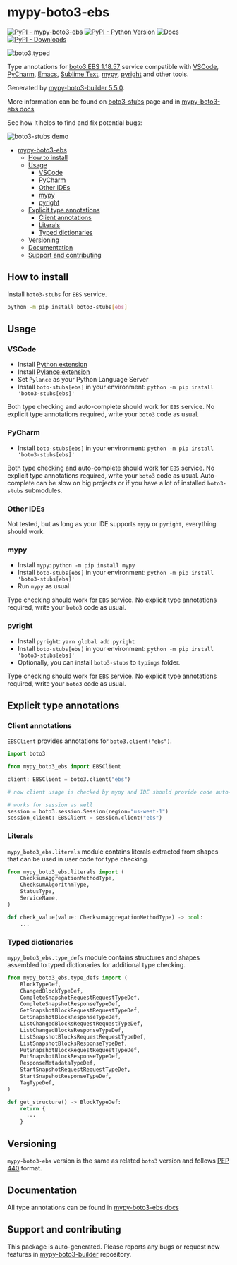 <a id="mypy-boto3-ebs"></a>

# mypy-boto3-ebs

[![PyPI - mypy-boto3-ebs](https://img.shields.io/pypi/v/mypy-boto3-ebs.svg?color=blue)](https://pypi.org/project/mypy-boto3-ebs)
[![PyPI - Python Version](https://img.shields.io/pypi/pyversions/mypy-boto3-ebs.svg?color=blue)](https://pypi.org/project/mypy-boto3-ebs)
[![Docs](https://img.shields.io/readthedocs/mypy-boto3-builder.svg?color=blue)](https://mypy-boto3-builder.readthedocs.io/)
[![PyPI - Downloads](https://img.shields.io/pypi/dw/mypy-boto3-ebs?color=blue)](https://pypistats.org/packages/mypy-boto3-ebs)

![boto3.typed](https://github.com/vemel/mypy_boto3_builder/raw/master/logo.png)

Type annotations for
[boto3.EBS 1.18.57](https://boto3.amazonaws.com/v1/documentation/api/1.18.57/reference/services/ebs.html#EBS)
service compatible with [VSCode](https://code.visualstudio.com/),
[PyCharm](https://www.jetbrains.com/pycharm/),
[Emacs](https://www.gnu.org/software/emacs/),
[Sublime Text](https://www.sublimetext.com/),
[mypy](https://github.com/python/mypy),
[pyright](https://github.com/microsoft/pyright) and other tools.

Generated by
[mypy-boto3-builder 5.5.0](https://github.com/vemel/mypy_boto3_builder).

More information can be found on
[boto3-stubs](https://pypi.org/project/boto3-stubs/) page and in
[mypy-boto3-ebs docs](https://vemel.github.io/boto3_stubs_docs/mypy_boto3_ebs/)

See how it helps to find and fix potential bugs:

![boto3-stubs demo](https://github.com/vemel/mypy_boto3_builder/raw/master/demo.gif)

- [mypy-boto3-ebs](#mypy-boto3-ebs)
  - [How to install](#how-to-install)
  - [Usage](#usage)
    - [VSCode](#vscode)
    - [PyCharm](#pycharm)
    - [Other IDEs](#other-ides)
    - [mypy](#mypy)
    - [pyright](#pyright)
  - [Explicit type annotations](#explicit-type-annotations)
    - [Client annotations](#client-annotations)
    - [Literals](#literals)
    - [Typed dictionaries](#typed-dictionaries)
  - [Versioning](#versioning)
  - [Documentation](#documentation)
  - [Support and contributing](#support-and-contributing)

<a id="how-to-install"></a>

## How to install

Install `boto3-stubs` for `EBS` service.

```bash
python -m pip install boto3-stubs[ebs]
```

<a id="usage"></a>

## Usage

<a id="vscode"></a>

### VSCode

- Install
  [Python extension](https://marketplace.visualstudio.com/items?itemName=ms-python.python)
- Install
  [Pylance extension](https://marketplace.visualstudio.com/items?itemName=ms-python.vscode-pylance)
- Set `Pylance` as your Python Language Server
- Install `boto-stubs[ebs]` in your environment:
  `python -m pip install 'boto3-stubs[ebs]'`

Both type checking and auto-complete should work for `EBS` service. No explicit
type annotations required, write your `boto3` code as usual.

<a id="pycharm"></a>

### PyCharm

- Install `boto-stubs[ebs]` in your environment:
  `python -m pip install 'boto3-stubs[ebs]'`

Both type checking and auto-complete should work for `EBS` service. No explicit
type annotations required, write your `boto3` code as usual. Auto-complete can
be slow on big projects or if you have a lot of installed `boto3-stubs`
submodules.

<a id="other-ides"></a>

### Other IDEs

Not tested, but as long as your IDE supports `mypy` or `pyright`, everything
should work.

<a id="mypy"></a>

### mypy

- Install `mypy`: `python -m pip install mypy`
- Install `boto-stubs[ebs]` in your environment:
  `python -m pip install 'boto3-stubs[ebs]'`
- Run `mypy` as usual

Type checking should work for `EBS` service. No explicit type annotations
required, write your `boto3` code as usual.

<a id="pyright"></a>

### pyright

- Install `pyright`: `yarn global add pyright`
- Install `boto-stubs[ebs]` in your environment:
  `python -m pip install 'boto3-stubs[ebs]'`
- Optionally, you can install `boto3-stubs` to `typings` folder.

Type checking should work for `EBS` service. No explicit type annotations
required, write your `boto3` code as usual.

<a id="explicit-type-annotations"></a>

## Explicit type annotations

<a id="client-annotations"></a>

### Client annotations

`EBSClient` provides annotations for `boto3.client("ebs")`.

```python
import boto3

from mypy_boto3_ebs import EBSClient

client: EBSClient = boto3.client("ebs")

# now client usage is checked by mypy and IDE should provide code auto-complete

# works for session as well
session = boto3.session.Session(region="us-west-1")
session_client: EBSClient = session.client("ebs")
```

<a id="literals"></a>

### Literals

`mypy_boto3_ebs.literals` module contains literals extracted from shapes that
can be used in user code for type checking.

```python
from mypy_boto3_ebs.literals import (
    ChecksumAggregationMethodType,
    ChecksumAlgorithmType,
    StatusType,
    ServiceName,
)

def check_value(value: ChecksumAggregationMethodType) -> bool:
    ...
```

<a id="typed-dictionaries"></a>

### Typed dictionaries

`mypy_boto3_ebs.type_defs` module contains structures and shapes assembled to
typed dictionaries for additional type checking.

```python
from mypy_boto3_ebs.type_defs import (
    BlockTypeDef,
    ChangedBlockTypeDef,
    CompleteSnapshotRequestRequestTypeDef,
    CompleteSnapshotResponseTypeDef,
    GetSnapshotBlockRequestRequestTypeDef,
    GetSnapshotBlockResponseTypeDef,
    ListChangedBlocksRequestRequestTypeDef,
    ListChangedBlocksResponseTypeDef,
    ListSnapshotBlocksRequestRequestTypeDef,
    ListSnapshotBlocksResponseTypeDef,
    PutSnapshotBlockRequestRequestTypeDef,
    PutSnapshotBlockResponseTypeDef,
    ResponseMetadataTypeDef,
    StartSnapshotRequestRequestTypeDef,
    StartSnapshotResponseTypeDef,
    TagTypeDef,
)

def get_structure() -> BlockTypeDef:
    return {
      ...
    }
```

<a id="versioning"></a>

## Versioning

`mypy-boto3-ebs` version is the same as related `boto3` version and follows
[PEP 440](https://www.python.org/dev/peps/pep-0440/) format.

<a id="documentation"></a>

## Documentation

All type annotations can be found in
[mypy-boto3-ebs docs](https://vemel.github.io/boto3_stubs_docs/mypy_boto3_ebs/)

<a id="support-and-contributing"></a>

## Support and contributing

This package is auto-generated. Please reports any bugs or request new features
in [mypy-boto3-builder](https://github.com/vemel/mypy_boto3_builder/issues/)
repository.
